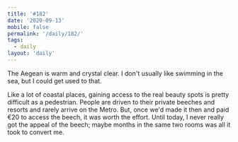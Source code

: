 ```yaml
---
title: '#182'
date: '2020-09-13'
mobile: false
permalink: '/daily/182/'
tags:
  - daily
layout: 'daily'
---
```


The Aegean is warm and crystal clear. I don't usually like swimming in the sea, but I could get used to that.

Like a lot of coastal places, gaining access to the real beauty spots is pretty difficult as a pedestrian. People are driven to their private beeches and resorts and rarely arrive on the Metro. But, once we'd made it then and paid €20 to access the beech, it was worth the effort. Until today, I never really got the appeal of the beech; maybe months in the same two rooms was all it took to convert me.
